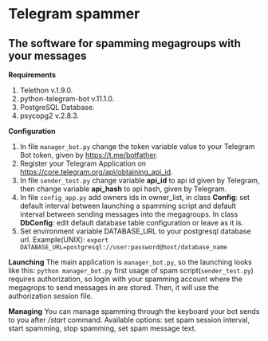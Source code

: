 ﻿# Telegram spammer
## The software for spamming megagroups with your messages

**Requirements**
1.  Telethon v.1.9.0.
2. python-telegram-bot v.11.1.0.
3. PostgreSQL Database.
4. psycopg2 v.2.8.3.		



**Configuration**
 1. In file `manager_bot.py` change the token variable value to your Telegram Bot token, given by https://t.me/botfather.
 2.  Register your Telegram Application on https://core.telegram.org/api/obtaining_api_id.
 3. In file `sender_test.py` change variable **api_id** to api id given by Telegram, then change variable **api_hash** to   api hash, given by Telegram.
 4. In file `config_app.py` add owners ids in owner_list, in class **Config**: set default interval between launching a spamming script and default interval between sending messages into the megagroups. In class **DbConfig**: edit default database table configuration or leave as it is.
 5.  Set environment variable DATABASE_URL to your postgresql database url. Example(UNIX):
  ```export DATABASE_URL=postgresql://user:password@host/database_name```


**Launching**
The main application is `manager_bot.py`, so the launching looks like this:
```python manager_bot.py```
first usage of spam script(`sender_test.py`) requires authorization, so login with your spamming account where the megagrops to send messages in are stored. Then, it will use the authorization session file.

**Managing**
You can manage spamming through the keyboard your bot sends to you after */start* command. Available options: set spam session interval, start spamming, stop spamming, set spam message text.
 

